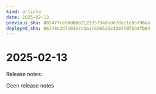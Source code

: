 ```yaml
---
kind: article
date: 2025-02-13
previous_sha: 885477ce00d0b82122d573adede7dac1c6b796aa
deployed_sha: 06374c2d7203e7c5a17826520233077d7894fb89
---
```


# 2025-02-13

Release notes:

Geen release notes
